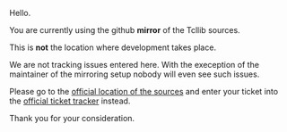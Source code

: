 
Hello.

You are currently using the github __mirror__ of the Tcllib sources.

This is __not__ the location where development takes place.

We are not tracking issues entered here.  With the exeception of the
maintainer of the mirroring setup nobody will even see such issues.

Please go to the
[official location of the sources](https://core.tcl.tk/tcllib)
and enter your ticket into the
[official ticket tracker](https://core.tcl.tk/tcllib/reportlist)
instead.

Thank you for your consideration.
